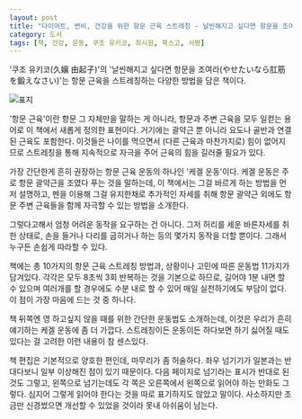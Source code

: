 ```yaml
---
layout: post
title: "다이어트, 변비, 건강을 위한 항문 근육 스트레칭 - 날씬해지고 싶다면 항문을 조여라"
category: 도서
tags: [책, 건강, 운동, 쿠조 유키코, 최시원, 북스고, 서평]
---
```


'쿠조 유키코(久嬢 由起子)'의
'날씬해지고 싶다면 항문을 조여라(やせたいなら肛筋を鍛えなさい)'는
항문 근육을 스트레칭하는 다양한 방법을 담은 책이다.

![표지](https://lh3.googleusercontent.com/qS5UXjXeIy_2wVhL0Tr-sQOJhM2LA02sxh_Me-DcCg6sZVyXBggI8UTNgBAG2904SmpBUkhqob7R-Q=s480)

'항문 근육'이란 항문 그 자체만을 말하는 게 아니라,
항문과 주변 근육을 모두 일컫는 용어로 이 책에서 새롭게 정의한 표현이다.
거기에는 괄약근 뿐 아니라 요도나 골반과 연결된 근육도 포함한다.
이것들은 나이를 먹으면서 (다른 근육과 마찬가지로) 힘이 없어지므로
스트레칭을 통해 지속적으로 자극을 주어
근육의 힘을 길러줄 필요가 있다.

가장 간단한게 흔히 권장하는 항문 근육 운동의 하나인 '케겔 운동'이다.
케겔 운동은 주로 항문 괄약근을 조였다 푸는 것을 말하는데,
이 책에서는 그걸 바르게 하는 방법을 먼저 설명하고,
펜을 이용해 그걸 유지한채로 추가적인 자세를 취해
항문 괄약근 외에도 항문 주변 근육들을 함께 자극할 수 있는 방법을 소개한다.

그렇다고해서 엄청 어려운 동작을 요구하는 건 아니다.
그저 허리를 세운 바른자세를 취한 상태로,
손을 들거나 다리를 굽히거나 하는 등의 몇가지 동작을 더할 뿐이다.
그래서 누구든 손쉽게 따라할 수 있다.

책에는 총 10가지의 항문 근육 스트레칭 방법과,
상황이나 고민에 따른 운동법 11가지가 담겨있다.
각각은 모두 8초씩 3회 반복하는 것을 기본으로 하므로,
길어야 1분 내면 할 수 있으며
여러개를 할 경우에도 수분 내로 할 수 있어
매일 실천하기에도 부담이 없다.
이 점이 가장 마음에 드는 것 중 하나다.

책 뒤쪽엔 영 하고싶지 않을 때를 위한 간단한 운동법도 소개하는데,
이것은 우리가 흔히 얘기하는 케겔 운동에 좀 더 가깝다.
스트레칭이든 운동이든 하다보면 하기 싫어질 때도 있다는 걸 고려한 이런 내용이 참 센스있다.

책 편집은 기본적으로 양호한 편인데, 마무리가 좀 허술하다.
좌우 넘기기가 일본과는 반대다보니 일부 이상해진 점이 있기 때문이다.
다음 페이지로 넘기라는 표시가 반대로 된 것도 그렇고,
왼쪽으로 넘기는데도 각 쪽은 오른쪽에서 왼쪽으로 읽어야 하는 만화도 그렇다.
심지어 그렇게 읽어야 한다는 것을 따로 표기하지도 않았고 말이다.
사소하지만 조금만 신경썼으면 개선할 수 있었을 것이라 못내 아쉬움이 남는다.
